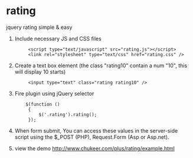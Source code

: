 rating
======

jquery rating simple &amp; easy

1. Include necessary JS and CSS files

        
            <script type="text/javascript" src="rating.js"></script>
            <link rel="stylesheet" type="text/css" href="rating.css" />
        
    

2. Create a text box element (the class "rating10" contain a num "10", this will display 10 starts)

        
            <input type="text" class="rating rating10" />
        
    

3. Fire plugin using jQuery selector

        
           $(function ()
            {
                $('.rating').rating();
            });
        
    

4. When form submit, You can access these values in the server-side script using the $_POST (PHP), Request.Form (Asp or Asp.net).

5. view the demo
http://www.chukeer.com/plus/rating/example.html